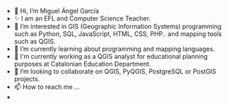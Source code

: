 - 👋 Hi, I’m Miguel Ángel García
- ✨ I am an EFL and Computer Science Teacher.
- 👀 I’m interested in GIS (Geographic Information Systems) programming such as Python, SQL, JavaScript, HTML, CSS, PHP.. and mapping tools such as QGIS.
- 🌱 I’m currently learning about programming and mapping languages.
- 👋 I'm currently working as a QGIS analyst for educational planning purposes at Catalonian Education Department.
- 💞️ I’m looking to collaborate on QGIS, PyQGIS, PostgreSQL or PostGIS projects.
- 📫 How to reach me ...
- <!-- Size: 140 px -- >
<a href="/cliparts/7/7/2/9/13318141701826839708twitter button-th.png"><img src="/cliparts/7/7/2/9/13318141701826839708twitter button-th.png" alt='Twitter Button image'/></a>
- 


<!---
magarciamartin/magarciamartin is a ✨ special ✨ repository because its `README.md` (this file) appears on your GitHub profile.
You can click the Preview link to take a look at your changes.
--->

